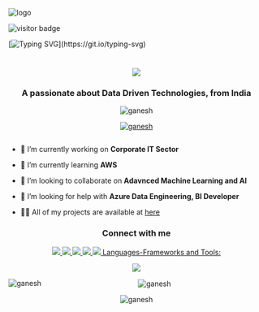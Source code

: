![logo](https://github.com/rganesh203/rganesh203/blob/main/Blue%20Modern%20Travel%20(Banner%20(Landscape))%20(1).jpg)

![visitor badge](https://visitor-badge.laobi.icu/badge?page_id=jwenjian.visitor-badge&left_color=red&right_color=green&left_text=Visitors)

[![Typing SVG](https://readme-typing-svg.demolab.com?font=Fira+Code&pause=1000&center=true&vcenter=true&random=false&width=435&lines=Hi+There!+👋,+I'm+R+Ganesh!)](https://git.io/typing-svg)

<h1 align="center">
  <img src="https://readme-typing-svg.herokuapp.com/?
font=Rightous&size=35&center=true&vCenter=true&width=500&height=70&duration=4000&lines=Hi+There!+👋,+I'm+R+Ganesh!;"/> 
</h1>
<h3 align="center">A passionate about Data Driven Technologies, from India</h3>
<p img align ="right" alt="coding" width="400" src="https://user-images.githubusercontent.com/55389276/140866485-8fb1c876-9a8f-4d6a-98dc-08c4981eaf70.gif" /> </p>

<p align="center"> <img src="https://komarev.com/ghpvc/?username=ganesh&label=Profile%20views&color=0e75b6&style=flat" alt="ganesh" /> </p>

<p align="center"> <a href="https://github.com/ryo-ma/github-profile-trophy"><img src="https://github-profile-trophy.vercel.app/?username=ganesh" alt="ganesh" /></a> </p>

<p align="center"> <a href="https://twitter.com/" target="blank"><img src="https://img.shields.io/twitter/follow/?logo=twitter&style=for-the-badge" alt="" /></a> </p>

- 🔭 I’m currently working on **Corporate IT Sector**

- 🌱 I’m currently learning **AWS**

- 👯 I’m looking to collaborate on **Adavnced Machine Learning and AI**

- 🤝 I’m looking for help with **Azure Data Engineering, BI Developer**

- 👨‍💻 All of my projects are available at [here](https://github.com/rganesh203/)

</div>

<div align="center">

<h3 align="center">Connect with me</h3>
<p align="center">
  <a href="mailto:rganesh0203@gmail.com">
    <img src="https://img.shields.io/badge/Gmail-D14836?style=for-the-badge&logo=gmail&logoColor=white" target="_blank" />
  </a>
  
  <a href="https://in.linkedin.com/in/r-ganesh-a86418155/" target="_blank">
    <img src="https://img.shields.io/badge/LinkedIn-0077B5?style=for-the-badge&logo=linkedin&logoColor=white" target="_blank" />
  </a>
  
  <a href="https://www.instagram.com/rg_data_talks/" target="_blank">
    <img src="https://img.shields.io/badge/Instagram-E4405F?style=for-the-badge&logo=instagram&logoColor=white" target="_blank />
  </a>
      
  <a href="https://www.youtube.com/channel/UCjX8fRMhCMFeIJBDCap1Mxw" target="_blank">
    <img src="https://img.shields.io/badge/YouTube-FF0000?style=for-the-badge&logo=youtube&logoColor=white" target="_blank />
  </a>

  <a href="https://www.facebook.com/profile.php?id=61552845922748" target="_blank">
    <img src="https://img.shields.io/badge/Facebook-1877F2?style=for-the-badge&logo=facebook&logoColor=white" target="_blank />
  </a>
</div>
      
<h2 align="center"> Languages-Frameworks and Tools:</h2>
<br/>
<div align="center">
  <a href="https://skillicons.dev">
    <img src="https://skillicons.dev/icons?C,python,SQL-Sever,My-SQL,Cassendra,PowerBI,Linux,github,Arduino,docker"     /><br>
  </a>
</div>

<p><img align="left" src="https://github-readme-stats.vercel.app/api/top-langs?username=ganesh&show_icons=true&locale=en&layout=compact" alt="ganesh" /></p>

<p>&nbsp;<img align="center" src="https://github-readme-stats.vercel.app/api?username=ganesh&show_icons=true&locale=en" alt="ganesh" /></p>

<p><img align="center" src="https://github-readme-streak-stats.herokuapp.com/?user=ganesh&" alt="ganesh" /></p>


           
